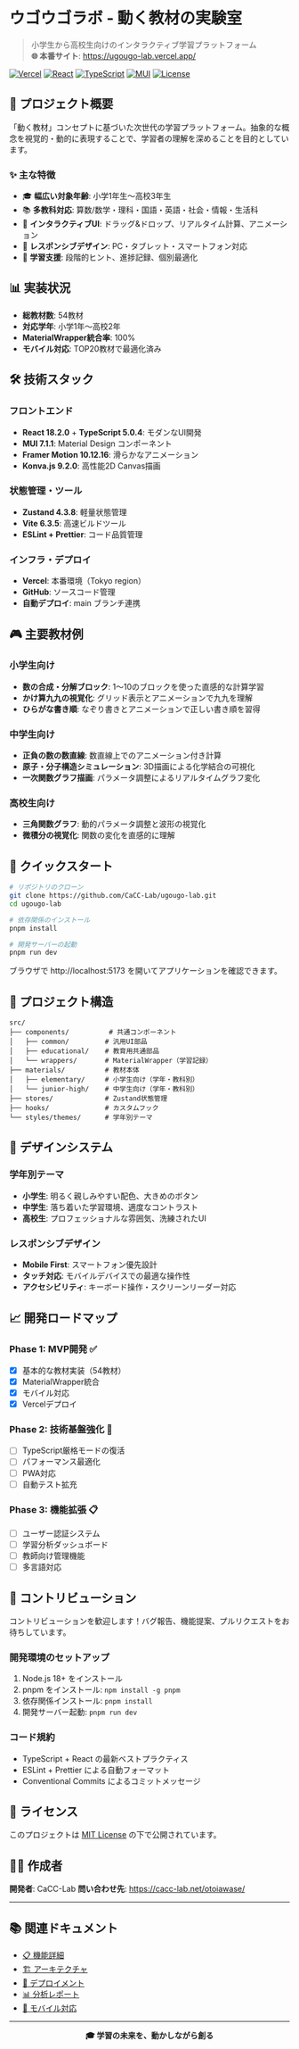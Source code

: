 # ウゴウゴラボ - 動く教材の実験室

> 小学生から高校生向けのインタラクティブ学習プラットフォーム  
> **🌐 本番サイト**: https://ugougo-lab.vercel.app/

[![Vercel](https://img.shields.io/badge/Deployed%20on-Vercel-black)](https://ugougo-lab.vercel.app/)
[![React](https://img.shields.io/badge/React-18.2.0-blue)](https://reactjs.org/)
[![TypeScript](https://img.shields.io/badge/TypeScript-5.0.4-blue)](https://www.typescriptlang.org/)
[![MUI](https://img.shields.io/badge/MUI-7.1.1-007FFF)](https://mui.com/)
[![License](https://img.shields.io/badge/License-MIT-green)](./LICENSE)

## 🎯 プロジェクト概要

「動く教材」コンセプトに基づいた次世代の学習プラットフォーム。抽象的な概念を視覚的・動的に表現することで、学習者の理解を深めることを目的としています。

### ✨ 主な特徴

- 🎓 **幅広い対象年齢**: 小学1年生〜高校3年生
- 📚 **多教科対応**: 算数/数学・理科・国語・英語・社会・情報・生活科
- 🎨 **インタラクティブUI**: ドラッグ&ドロップ、リアルタイム計算、アニメーション
- 📱 **レスポンシブデザイン**: PC・タブレット・スマートフォン対応
- 🧠 **学習支援**: 段階的ヒント、進捗記録、個別最適化

## 📊 実装状況

- **総教材数**: 54教材
- **対応学年**: 小学1年〜高校2年
- **MaterialWrapper統合率**: 100%
- **モバイル対応**: TOP20教材で最適化済み

## 🛠 技術スタック

### フロントエンド
- **React 18.2.0** + **TypeScript 5.0.4**: モダンなUI開発
- **MUI 7.1.1**: Material Design コンポーネント
- **Framer Motion 10.12.16**: 滑らかなアニメーション
- **Konva.js 9.2.0**: 高性能2D Canvas描画

### 状態管理・ツール
- **Zustand 4.3.8**: 軽量状態管理
- **Vite 6.3.5**: 高速ビルドツール
- **ESLint + Prettier**: コード品質管理

### インフラ・デプロイ
- **Vercel**: 本番環境（Tokyo region）
- **GitHub**: ソースコード管理
- **自動デプロイ**: main ブランチ連携

## 🎮 主要教材例

### 小学生向け
- **数の合成・分解ブロック**: 1〜10のブロックを使った直感的な計算学習
- **かけ算九九の視覚化**: グリッド表示とアニメーションで九九を理解
- **ひらがな書き順**: なぞり書きとアニメーションで正しい書き順を習得

### 中学生向け
- **正負の数の数直線**: 数直線上でのアニメーション付き計算
- **原子・分子構造シミュレーション**: 3D描画による化学結合の可視化
- **一次関数グラフ描画**: パラメータ調整によるリアルタイムグラフ変化

### 高校生向け
- **三角関数グラフ**: 動的パラメータ調整と波形の視覚化
- **微積分の視覚化**: 関数の変化を直感的に理解

## 🚀 クイックスタート

```bash
# リポジトリのクローン
git clone https://github.com/CaCC-Lab/ugougo-lab.git
cd ugougo-lab

# 依存関係のインストール
pnpm install

# 開発サーバーの起動
pnpm run dev
```

ブラウザで http://localhost:5173 を開いてアプリケーションを確認できます。

## 📁 プロジェクト構造

```
src/
├── components/          # 共通コンポーネント
│   ├── common/         # 汎用UI部品
│   ├── educational/    # 教育用共通部品
│   └── wrappers/       # MaterialWrapper（学習記録）
├── materials/          # 教材本体
│   ├── elementary/     # 小学生向け（学年・教科別）
│   └── junior-high/    # 中学生向け（学年・教科別）
├── stores/             # Zustand状態管理
├── hooks/              # カスタムフック
└── styles/themes/      # 学年別テーマ
```

## 🎨 デザインシステム

### 学年別テーマ
- **小学生**: 明るく親しみやすい配色、大きめのボタン
- **中学生**: 落ち着いた学習環境、適度なコントラスト
- **高校生**: プロフェッショナルな雰囲気、洗練されたUI

### レスポンシブデザイン
- **Mobile First**: スマートフォン優先設計
- **タッチ対応**: モバイルデバイスでの最適な操作性
- **アクセシビリティ**: キーボード操作・スクリーンリーダー対応

## 📈 開発ロードマップ

### Phase 1: MVP開発 ✅
- [x] 基本的な教材実装（54教材）
- [x] MaterialWrapper統合
- [x] モバイル対応
- [x] Vercelデプロイ

### Phase 2: 技術基盤強化 🚧
- [ ] TypeScript厳格モードの復活
- [ ] パフォーマンス最適化
- [ ] PWA対応
- [ ] 自動テスト拡充

### Phase 3: 機能拡張 📋
- [ ] ユーザー認証システム
- [ ] 学習分析ダッシュボード
- [ ] 教師向け管理機能
- [ ] 多言語対応

## 🤝 コントリビューション

コントリビューションを歓迎します！バグ報告、機能提案、プルリクエストをお待ちしています。

### 開発環境のセットアップ
1. Node.js 18+ をインストール
2. pnpm をインストール: `npm install -g pnpm`
3. 依存関係インストール: `pnpm install`
4. 開発サーバー起動: `pnpm run dev`

### コード規約
- TypeScript + React の最新ベストプラクティス
- ESLint + Prettier による自動フォーマット
- Conventional Commits によるコミットメッセージ

## 📄 ライセンス

このプロジェクトは [MIT License](./LICENSE) の下で公開されています。

## 👨‍💻 作成者

**開発者**: CaCC-Lab
**問い合わせ先**: https://cacc-lab.net/otoiawase/

---

## 📚 関連ドキュメント

- [📋 機能詳細](./FEATURES.md)
- [🏗 アーキテクチャ](./ARCHITECTURE.md)
- [🚀 デプロイメント](./DEPLOYMENT.md)
- [📊 分析レポート](./MATERIAL_WRAPPER_STATUS.md)
- [📱 モバイル対応](./MOBILE_TEST_CHECKLIST.md)

---

<p align="center">
  <strong>🎓 学習の未来を、動かしながら創る</strong>
</p>
